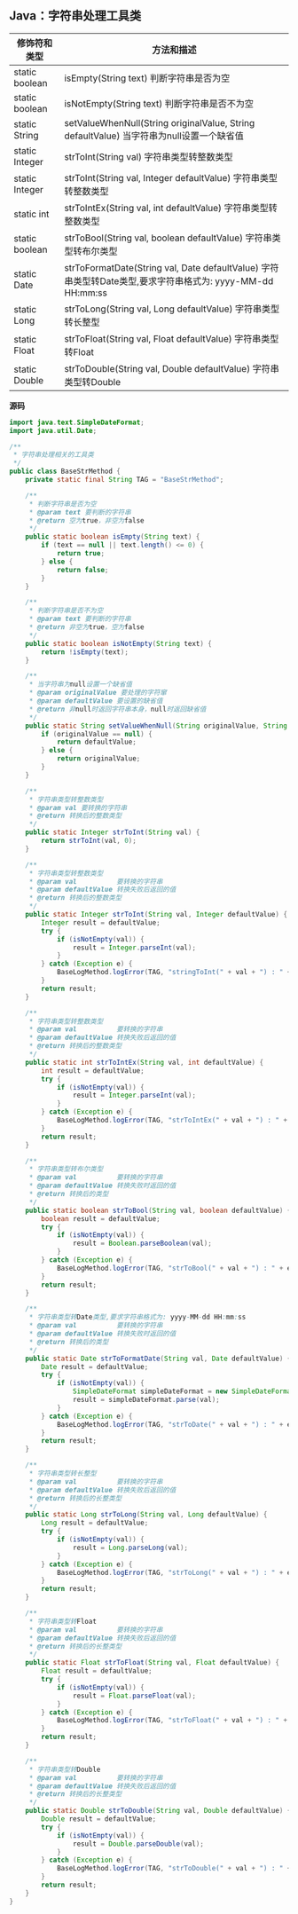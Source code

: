 ## Java：字符串处理工具类

修饰符和类型 | 方法和描述
---|---
static boolean | isEmpty(String text)  判断字符串是否为空
static boolean | isNotEmpty(String text) 判断字符串是否不为空
static String | setValueWhenNull(String originalValue, String defaultValue) 当字符串为null设置一个缺省值
static Integer | strToInt(String val) 字符串类型转整数类型
static Integer | strToInt(String val, Integer defaultValue) 字符串类型转整数类型
static int | strToIntEx(String val, int defaultValue) 字符串类型转整数类型
static boolean | strToBool(String val, boolean defaultValue) 字符串类型转布尔类型
static Date | strToFormatDate(String val, Date defaultValue) 字符串类型转Date类型,要求字符串格式为: yyyy-MM-dd HH:mm:ss
static Long | strToLong(String val, Long defaultValue) 字符串类型转长整型
static Float | strToFloat(String val, Float defaultValue) 字符串类型转Float
static Double | strToDouble(String val, Double defaultValue) 字符串类型转Double


**源码**

```java
import java.text.SimpleDateFormat;
import java.util.Date;

/**
 * 字符串处理相关的工具类
 */
public class BaseStrMethod {
	private static final String TAG = "BaseStrMethod";

	/**
	 * 判断字符串是否为空
	 * @param text 要判断的字符串
	 * @return 空为true，非空为false
	 */
	public static boolean isEmpty(String text) {
		if (text == null || text.length() <= 0) {
			return true;
		} else {
			return false;
		}
	}

	/**
	 * 判断字符串是否不为空
	 * @param text 要判断的字符串
	 * @return 非空为true，空为false
	 */
	public static boolean isNotEmpty(String text) {
		return !isEmpty(text);
	}

	/**
	 * 当字符串为null设置一个缺省值
	 * @param originalValue 要处理的字符窜
	 * @param defaultValue 要设置的缺省值
	 * @return 非null时返回字符串本身，null时返回缺省值
	 */
	public static String setValueWhenNull(String originalValue, String defaultValue) {
		if (originalValue == null) {
			return defaultValue;
		} else {
			return originalValue;
		}
	}

	/**
	 * 字符串类型转整数类型
	 * @param val 要转换的字符串
	 * @return 转换后的整数类型
	 */
	public static Integer strToInt(String val) {
		return strToInt(val, 0);
	}

	/**
	 * 字符串类型转整数类型
	 * @param val          要转换的字符串
	 * @param defaultValue 转换失败后返回的值
	 * @return 转换后的整数类型
	 */
	public static Integer strToInt(String val, Integer defaultValue) {
		Integer result = defaultValue;
		try {
			if (isNotEmpty(val)) {
				result = Integer.parseInt(val);
			}
		} catch (Exception e) {
			BaseLogMethod.logError(TAG, "stringToInt(" + val + ") : " + e.getMessage(), e);
		}
		return result;
	}

	/**
	 * 字符串类型转整数类型
	 * @param val          要转换的字符串
	 * @param defaultValue 转换失败后返回的值
	 * @return 转换后的整数类型
	 */
	public static int strToIntEx(String val, int defaultValue) {
		int result = defaultValue;
		try {
			if (isNotEmpty(val)) {
				result = Integer.parseInt(val);
			}
		} catch (Exception e) {
			BaseLogMethod.logError(TAG, "strToIntEx(" + val + ") : " + e.getMessage(), e);
		}
		return result;
	}

	/**
	 * 字符串类型转布尔类型
	 * @param val          要转换的字符串
	 * @param defaultValue 转换失败时返回的值
	 * @return 转换后的类型
	 */
	public static boolean strToBool(String val, boolean defaultValue) {
		boolean result = defaultValue;
		try {
			if (isNotEmpty(val)) {
				result = Boolean.parseBoolean(val);
			}
		} catch (Exception e) {
			BaseLogMethod.logError(TAG, "strToBool(" + val + ") : " + e.getMessage(), e);
		}
		return result;
	}

	/**
	 * 字符串类型转Date类型,要求字符串格式为: yyyy-MM-dd HH:mm:ss
	 * @param val          要转换的字符串
	 * @param defaultValue 转换失败时返回的值
	 * @return 转换后的类型
	 */
	public static Date strToFormatDate(String val, Date defaultValue) {
		Date result = defaultValue;
		try {
			if (isNotEmpty(val)) {
				SimpleDateFormat simpleDateFormat = new SimpleDateFormat("yyyy-MM-dd HH:mm:ss");
				result = simpleDateFormat.parse(val);
			}
		} catch (Exception e) {
			BaseLogMethod.logError(TAG, "strToDate(" + val + ") : " + e.getMessage(), e);
		}
		return result;
	}

	/**
	 * 字符串类型转长整型
	 * @param val          要转换的字符串
	 * @param defaultValue 转换失败后返回的值
	 * @return 转换后的长整类型
	 */
	public static Long strToLong(String val, Long defaultValue) {
		Long result = defaultValue;
		try {
			if (isNotEmpty(val)) {
				result = Long.parseLong(val);
			}
		} catch (Exception e) {
			BaseLogMethod.logError(TAG, "strToLong(" + val + ") : " + e.getMessage(), e);
		}
		return result;
	}

	/**
	 * 字符串类型转Float
	 * @param val          要转换的字符串
	 * @param defaultValue 转换失败后返回的值
	 * @return 转换后的长整类型
	 */
	public static Float strToFloat(String val, Float defaultValue) {
		Float result = defaultValue;
		try {
			if (isNotEmpty(val)) {
				result = Float.parseFloat(val);
			}
		} catch (Exception e) {
			BaseLogMethod.logError(TAG, "strToFloat(" + val + ") : " + e.getMessage(), e);
		}
		return result;
	}

	/**
	 * 字符串类型转Double
	 * @param val          要转换的字符串
	 * @param defaultValue 转换失败后返回的值
	 * @return 转换后的长整类型
	 */
	public static Double strToDouble(String val, Double defaultValue) {
		Double result = defaultValue;
		try {
			if (isNotEmpty(val)) {
				result = Double.parseDouble(val);
			}
		} catch (Exception e) {
			BaseLogMethod.logError(TAG, "strToDouble(" + val + ") : " + e.getMessage(), e);
		}
		return result;
	}
}
```
